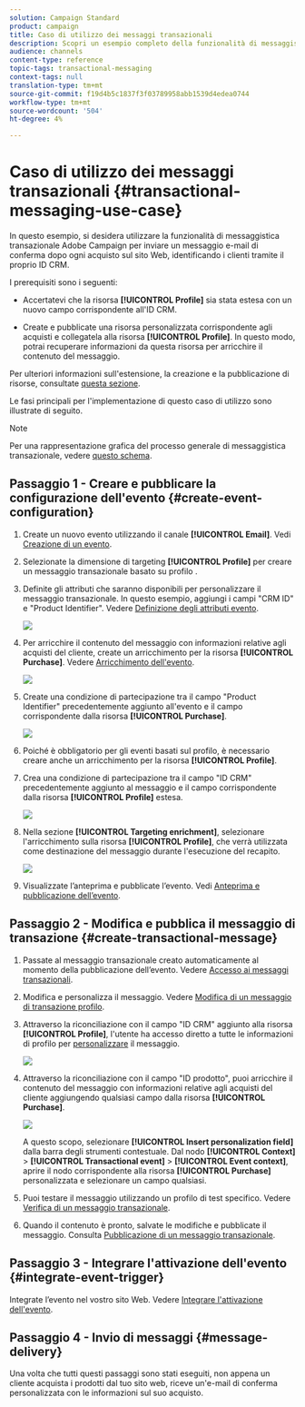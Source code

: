 ```yaml
---
solution: Campaign Standard
product: campaign
title: Caso di utilizzo dei messaggi transazionali
description: Scopri un esempio completo della funzionalità di messaggistica transazionale  Adobe Campaign.
audience: channels
content-type: reference
topic-tags: transactional-messaging
context-tags: null
translation-type: tm+mt
source-git-commit: f19d4b5c1837f3f03789958abb1539d4edea0744
workflow-type: tm+mt
source-wordcount: '504'
ht-degree: 4%

---
```



# Caso di utilizzo dei messaggi transazionali {#transactional-messaging-use-case}

In questo esempio, si desidera utilizzare la funzionalità di messaggistica transazionale  Adobe Campaign per inviare un messaggio e-mail di conferma dopo ogni acquisto sul sito Web, identificando i clienti tramite il proprio ID CRM.

I prerequisiti sono i seguenti:

* Accertatevi che la risorsa **[!UICONTROL Profile]** sia stata estesa con un nuovo campo corrispondente all&#39;ID CRM.

* Create e pubblicate una risorsa personalizzata corrispondente agli acquisti e collegatela alla risorsa **[!UICONTROL Profile]**. In questo modo, potrai recuperare informazioni da questa risorsa per arricchire il contenuto del messaggio.

Per ulteriori informazioni sull&#39;estensione, la creazione e la pubblicazione di risorse, consultate [questa sezione](../../developing/using/key-steps-to-add-a-resource.md).

Le fasi principali per l&#39;implementazione di questo caso di utilizzo sono illustrate di seguito.

>[!NOTE]
>
>Per una rappresentazione grafica del processo generale di messaggistica transazionale, vedere [questo schema](../../channels/using/getting-started-with-transactional-msg.md#key-steps).

## Passaggio 1 - Creare e pubblicare la configurazione dell&#39;evento {#create-event-configuration}

1. Create un nuovo evento utilizzando il canale **[!UICONTROL Email]**. Vedi [Creazione di un evento](../../channels/using/configuring-transactional-event.md#creating-an-event).

1. Selezionate la dimensione di targeting **[!UICONTROL Profile]** per creare un messaggio transazionale basato su profilo [](../../channels/using/configuring-transactional-event.md#profile-based-transactional-messages).

1. Definite gli attributi che saranno disponibili per personalizzare il messaggio transazionale. In questo esempio, aggiungi i campi &quot;CRM ID&quot; e &quot;Product Identifier&quot;. Vedere [Definizione degli attributi evento](../../channels/using/configuring-transactional-event.md#defining-the-event-attributes).

   ![](assets/message-center_usecase1.png)

1. Per arricchire il contenuto del messaggio con informazioni relative agli acquisti del cliente, create un arricchimento per la risorsa **[!UICONTROL Purchase]**. Vedere [Arricchimento dell&#39;evento](../../channels/using/configuring-transactional-event.md#enriching-the-transactional-message-content).

   ![](assets/message-center_usecase2.png)

1. Create una condizione di partecipazione tra il campo &quot;Product Identifier&quot; precedentemente aggiunto all&#39;evento e il campo corrispondente dalla risorsa **[!UICONTROL Purchase]**.

   ![](assets/message-center_usecase3.png)

1. Poiché è obbligatorio per gli eventi basati sul profilo, è necessario creare anche un arricchimento per la risorsa **[!UICONTROL Profile]**.

1. Crea una condizione di partecipazione tra il campo &quot;ID CRM&quot; precedentemente aggiunto al messaggio e il campo corrispondente dalla risorsa **[!UICONTROL Profile]** estesa. <!--What's the purpose to have created a CRM ID for this event and to have the CRM ID as a join condition? could it be any other field provided you created it in the event?-->

   ![](assets/message-center_usecase4.png)

1. Nella sezione **[!UICONTROL Targeting enrichment]**, selezionare l&#39;arricchimento sulla risorsa **[!UICONTROL Profile]**, che verrà utilizzata come destinazione del messaggio durante l&#39;esecuzione del recapito.

   ![](assets/message-center_usecase5.png)

1. Visualizzate l’anteprima e pubblicate l’evento. Vedi [Anteprima e pubblicazione dell’evento](../../channels/using/publishing-transactional-event.md#previewing-and-publishing-the-event).

## Passaggio 2 - Modifica e pubblica il messaggio di transazione {#create-transactional-message}

1. Passate al messaggio transazionale creato automaticamente al momento della pubblicazione dell’evento. Vedere [Accesso ai messaggi transazionali](../../channels/using/editing-transactional-message.md#accessing-transactional-messages).

1. Modifica e personalizza il messaggio. Vedere [Modifica di un messaggio di transazione profilo](../../channels/using/editing-transactional-message.md#editing-profile-transactional-message).

1. Attraverso la riconciliazione con il campo &quot;ID CRM&quot; aggiunto alla risorsa **[!UICONTROL Profile]**, l&#39;utente ha accesso diretto a tutte le informazioni di profilo per [personalizzare](../../designing/using/personalization.md#inserting-a-personalization-field) il messaggio.

   ![](assets/message-center_usecase6.png)

1. Attraverso la riconciliazione con il campo &quot;ID prodotto&quot;, puoi arricchire il contenuto del messaggio con informazioni relative agli acquisti del cliente aggiungendo qualsiasi campo dalla risorsa **[!UICONTROL Purchase]**.

   ![](assets/message-center_usecase7.png)

   A questo scopo, selezionare **[!UICONTROL Insert personalization field]** dalla barra degli strumenti contestuale. Dal nodo **[!UICONTROL Context]** > **[!UICONTROL Transactional event]** > **[!UICONTROL Event context]**, aprire il nodo corrispondente alla risorsa **[!UICONTROL Purchase]** personalizzata e selezionare un campo qualsiasi.

1. Puoi testare il messaggio utilizzando un profilo di test specifico. Vedere [Verifica di un messaggio transazionale](../../channels/using/testing-transactional-message.md#testing-a-transactional-message).

1. Quando il contenuto è pronto, salvate le modifiche e pubblicate il messaggio. Consulta [Pubblicazione di un messaggio transazionale](../../channels/using/publishing-transactional-message.md#publishing-a-transactional-message).

## Passaggio 3 - Integrare l&#39;attivazione dell&#39;evento {#integrate-event-trigger}

Integrate l’evento nel vostro sito Web. Vedere [Integrare l&#39;attivazione dell&#39;evento](../../channels/using/getting-started-with-transactional-msg.md#integrate-event-trigger).

## Passaggio 4 - Invio di messaggi {#message-delivery}

Una volta che tutti questi passaggi sono stati eseguiti, non appena un cliente acquista i prodotti dal tuo sito web, riceve un&#39;e-mail di conferma personalizzata con le informazioni sul suo acquisto.